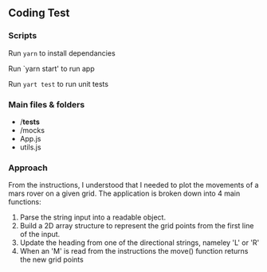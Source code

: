 ## Coding Test

### Scripts

Run `yarn` to install dependancies

Run `yarn start' to run app

Run `yart test` to run unit tests

### Main files & folders
- /__tests__
- /mocks
- App.js
- utils.js

### Approach

From the instructions, I understood that I needed to plot the movements of a mars rover on a given grid.
The application is broken down into 4 main functions:

1. Parse the string input into a readable object.
2. Build a 2D array structure to represent the grid points from the first line of the input.
3. Update the heading from one of the directional strings, nameley 'L' or 'R'
4. When an 'M' is read from the instructions the move() function returns the new grid points